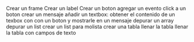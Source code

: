 Crear un frame
Crear un label
Crear un boton
agregar un evento click a un boton
crear un mensaje
añadir un textbox: obtener el contenido de un texbox con con un boton y mostrarle en un mensaje
depurar un array
depurar un list
crear un list para molista
crear una tabla
llenar la tabla
llenar la tabla con campos de texto
